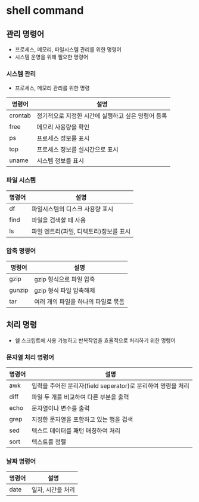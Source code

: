# shell command

## 관리 명령어

- 프로세스, 메모리, 파일시스템 관리를 위한 명령어
- 시스템 운영을 위해 필요한 명령어

### 시스템 관리

- 프로세스, 메모리 관리를 위한 명령

| 명령어 | 설명 |
| -- | -- |
| crontab | 정기적으로 지정한 시간에 실행하고 싶은 명령어 등록 |
| free | 메모리 사용량을 확인 |
| ps | 프로세스 정보를 표시 |
| top | 프로세스 정보를 실시간으로 표시 |
| uname | 시스템 정보를 표시 |

### 파일 시스템

| 명령어 | 설명 |
| -- | -- |
| df | 파일시스템의 디스크 사용량 표시 |
| find | 파일을 검색할 때 사용 |
| ls | 파일 엔트리(파일, 디렉토리)정보를 표시 |

### 압축 명령어

| 명령어 | 설명 |
| -- | -- |
| gzip | gzip 형식으로 파일 압축 |
| gunzip | gzip 형식 파일 압축해제 |
| tar | 여러 개의 파일을 하나의 파일로 묶음 |

## 처리 명령

- 쉘 스크립트에 사용 가능하고 반복작업을 효율적으로 처리하기 위한 명령어

### 문자열 처리 명령어

| 명령어 | 설명 |
| -- | -- |
| awk | 입력을 주어진 분리자(field seperator)로 분리하여 명령을 처리 |
| diff | 파일 두 개를 비교하여 다른 부분을 출력 |
| echo | 문자열이나 변수를 출력 |
| grep | 지정한 문자열을 포함하고 있는 행을 검색 |
| sed | 텍스트 데이터를 패턴 매칭하여 처리 |
| sort | 텍스트를 정렬 |

### 날짜 명령어

| 명령어 | 설명 |
| -- | -- |
| date | 일자, 시간을 처리 |

